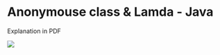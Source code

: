 # Anonymouse class & Lamda - Java

Explanation in PDF

<img src="https://github.com/YanaYuri/anonymouse_lamda_java/blob/main/lamda.JPG">
